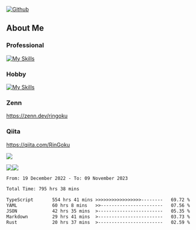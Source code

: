 [![Github](https://img.shields.io/github/followers/skyt-a?label=Follow&style=social)](https://github.com/skyt-a)

## About Me
### Professional
[![My Skills](https://skillicons.dev/icons?i=react,ts,js,nodejs,java,graphql,firebase,githubactions&theme=light)](https://skillicons.dev)
### Hobby
[![My Skills](https://skillicons.dev/icons?i=unity,rust,py&theme=light)](https://skillicons.dev)

### Zenn
https://zenn.dev/ringoku
### Qiita
https://qiita.com/RinGoku


![](https://github-profile-summary-cards.vercel.app/api/cards/profile-details?username=skyt-a&theme=default)

![](https://github-profile-summary-cards.vercel.app/api/cards/repos-per-language?username=skyt-a&theme=default)![](https://github-profile-summary-cards.vercel.app/api/cards/stats?username=RinGoku&theme=default)

<!--START_SECTION:waka-->

```txt
From: 19 December 2022 - To: 09 November 2023

Total Time: 795 hrs 38 mins

TypeScript       554 hrs 41 mins >>>>>>>>>>>>>>>>>--------   69.72 %
YAML             60 hrs 8 mins   >>-----------------------   07.56 %
JSON             42 hrs 35 mins  >------------------------   05.35 %
Markdown         29 hrs 41 mins  >------------------------   03.73 %
Rust             20 hrs 37 mins  >------------------------   02.59 %
```

<!--END_SECTION:waka-->
